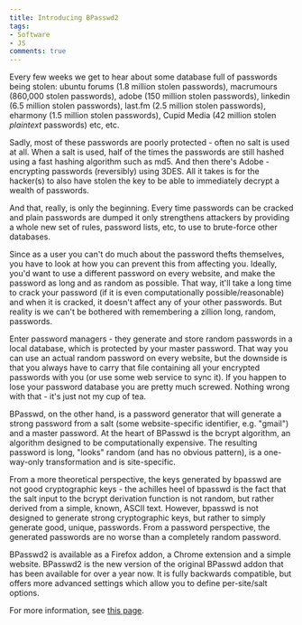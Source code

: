 ```yaml
---
title: Introducing BPasswd2
tags:
- Software
- JS
comments: true
---
```

Every few weeks we get to hear about some database full of passwords being stolen: ubuntu forums (1.8 million stolen passwords), macrumours (860,000 stolen passwords), adobe (150 million stolen passwords), linkedin (6.5 million stolen passwords), last.fm (2.5 million stolen passwords), eharmony (1.5 million stolen passwords), Cupid Media (42 million stolen *plaintext* passwords) etc, etc.

Sadly, most of these passwords are poorly protected - often no salt is used at all. When a salt is used, half of the times the passwords are still hashed using a fast hashing algorithm such as md5. And then there's Adobe - encrypting passwords (reversibly) using 3DES. All it takes is for the hacker(s) to also have stolen the key to be able to immediately decrypt a wealth of passwords.

And that, really, is only the beginning. Every time passwords can be cracked and plain passwords are dumped it only strengthens attackers by providing a whole new set of rules, password lists, etc, to use to brute-force other databases.

Since as a user you can't do much about the password thefts themselves, you have to look at how you can prevent this from affecting you. Ideally, you'd want to use a different password on every website, and make the password as long and as random as possible. That way, it'll take a long time to crack your password (if it is even computationally possible/reasonable) and when it is cracked, it doesn't affect any of your other passwords. But reality is we can't be bothered with remembering a zillion long, random, passwords.

Enter password managers - they generate and store random passwords in a local database, which is protected by your master password. That way you can use an actual random password on every website, but the downside is that you always have to carry that file containing all your encrypted passwords with you (or use some web service to sync it). If you happen to lose your password database you are pretty much screwed. Nothing wrong with that - it's just not my cup of tea.

BPasswd, on the other hand, is a password generator that will generate a strong password from a salt (some website-specific identifier, e.g. "gmail") and a master password. At the heart of BPasswd is the bcrypt algorithm, an algorithm designed to be computationally expensive. The resulting password is long, "looks" random (and has no obvious pattern), is a one-way-only transformation and is site-specific.

From a more theoretical perspective, the keys generated by bpasswd are not good cryptographic keys - the achilles heel of bpasswd is the fact that the salt input to the bcrypt derivation function is not random, but rather derived from a simple, known, ASCII text. However, bpasswd is not designed to generate strong cryptographic keys, but rather to simply generate good, unique, passwords. From a password perspective, the generated passwords are no worse than a completely random password.

BPasswd2 is available as a Firefox addon, a Chrome extension and a simple website. BPasswd2 is the new version of the original BPasswd addon that has been available for over a year now. It is fully backwards compatible, but offers more advanced settings which allow you to define per-site/salt options.

For more information, see [this page](/code/bpasswd).
